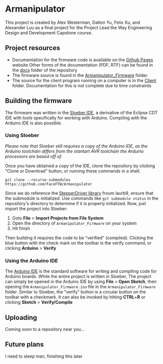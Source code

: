 ﻿# Armanipulator
This project is created by Alex Westerman, Dalton Yu, Felix Xu, and Alexander Luu as a final project for the Project Lead the Way Engineering Design and Development Capstone course. 

## Project resources
- Documentation for the firmware code is available on the [Github Pages](https://faceftw.github.io/Armanipulator)  website Other forms of the documentation (PDF, RTF) can be found in the [docs](https://github.com/FaceFTW/Armanipulator/tree/master/docs) folder of the repository
- The firmware source is found in the [Armanipulator_Firmware](https://github.com/FaceFTW/Armanipulator/tree/master/Armanipulator_Firmware) folder.
- The source for the client program running on a computer is in the [Client](https://github.com/FaceFTW/Armanipulator/tree/master/Client) folder. Documentation for this is not complete due to time constraints


## Building the firmware
The firmware was written in the [Sloeber IDE](http://eclipse.baeyens.it/), a derivative of the Eclipse CDT IDE with tools specifically for working with Arduino. Compiling with the Arduino IDE is also possible.
### Using Sloeber
*Please note that Sloeber still requires a copy of the Arduino IDE, as the Arduino toolchain differs from the stantart AVR toolchain the Arduino processors are based off of.*

Once you have obtained a copy of the IDE, clone the repository by clicking "Clone or Download" button, or running these commands in a shell.

    git clone --recurse-submodules https://github.com/FaceFTW/Armanipulator
    
Since we do reference the [StepperDriver library](https://github.com/laurb9/StepperDriver/tree/589298541ae5f51816e11a6a6302776a16177b75) froum laurb9, ensure that the submodule is initialized. Use commands like `git submodule status` in the repository's directory to determine if it is properly initialized. 
Now, just import the project into Sloeber:

 1. Goto **File** > **Import Projects from File System**
 2. Open the directory of `Armanipulator_Firmware` on your system
 3. Hit finish

Then building it requires the code to be "verified" (compiled). Clicking the blue button with the check mark on the toolbar is the verify command, or clicking **Arduino** >  **Verify**

### Using the Arduino IDE
The [Arduino IDE](https://www.arduino.cc/en/Main/Software) is the standard software for writing and compiling code for Arduino boards. While the entire project is written in Sloeber, The project can simply be opened in the Arduino IDE by using **File** > **Open Sketch**, then opening the `Armanipulator_Firmware.ino` file in the `Armanipulator_Firmware` folder.
Similar to Sloeber, the "verify" button is a circular button on the toolbar with a checkmark. It can also be invoked by hitting **CTRL**+**R** or clicking **Sketch** > **Verify/Compile**

## Uploading
Coming soon to a repository near you...

## Future plans
I need to sleep man, finishing this later
